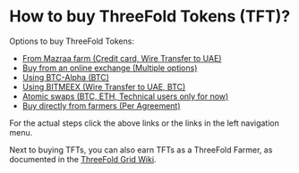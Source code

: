 # How to buy ThreeFold Tokens (TFT)?

Options to buy ThreeFold Tokens:
- [From Mazraa farm (Credit card, Wire Transfer to UAE)](/how_to_buy/mazraa.md)
- [Buy from an online exchange (Multiple options)](/how_to_buy/buy_from_exchange.md)
- [Using BTC-Alpha (BTC)](/how_to_buy/btc-alpha.md) 
- [Using BITMEEX (Wire Transfer to UAE, BTC)](/how_to_buy/bitmeex.md)
- [Atomic swaps (BTC, ETH, Technical users only for now)](/how_to_buy/atomicswapslink.md)
- [Buy directly from farmers (Per Agreement)](/how_to_buy/buy_from_farmer.md)

For the actual steps click the above links or the links in the left navigation menu. 

Next to buying TFTs, you can also earn TFTs as a ThreeFold Farmer, as documented in the [ThreeFold Grid Wiki](https://wiki.grid.tf/#/).

